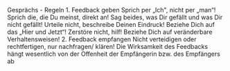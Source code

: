 Gesprächs - Regeln 1. 
Feedback geben Sprich per „Ich", nicht per „man“! 
Sprich die, die Du meinst, direkt an! 
Sag beides, was Dir gefällt und was Dir nicht gefällt! 
Urteile nicht, beschreibe Deinen Eindruck! Beziehe Dich auf das „Hier und Jetzt“! 
Zerstöre nicht, hilf! Beziehe Dich auf veränderbare Verhaltensweisen! 2. Feedback empfangen Nicht verteidigen oder rechtfertigen, nur nachfragen/ klären! Die Wirksamkeit des Feedbacks hängt wesentlich von der Offenheit der Empfängerin bzw. des Empfängers ab